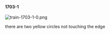#### 1703-1
![train-1703-1-0.png](https://github.com/lil-lab/nlvr/raw/master/nlvr/train/images/13/train-1703-1-0.png "train-1703-1-0.png")

there are two yellow circles not touching the edge